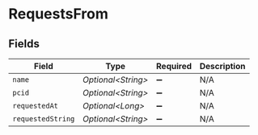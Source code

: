 # RequestsFrom


## Fields

| Field               | Type                | Required            | Description         |
| ------------------- | ------------------- | ------------------- | ------------------- |
| `name`              | *Optional\<String>* | :heavy_minus_sign:  | N/A                 |
| `pcid`              | *Optional\<String>* | :heavy_minus_sign:  | N/A                 |
| `requestedAt`       | *Optional\<Long>*   | :heavy_minus_sign:  | N/A                 |
| `requestedString`   | *Optional\<String>* | :heavy_minus_sign:  | N/A                 |